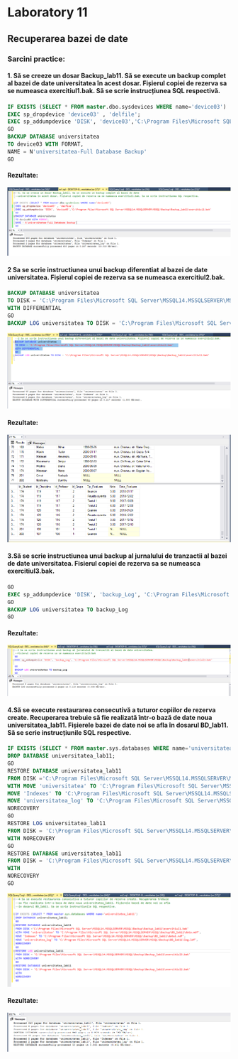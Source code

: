
# Laboratory 11

## Recuperarea bazei de date
### Sarcini practice:
#### 1. Să se creeze un dosar Backup_lab11. Să se execute un backup complet al bazei de date universitatea în acest dosar. Fișierul copiei de rezerva sa se numeasca exercitiul1.bak. Să se scrie instrucțiunea SQL respectivă.
``` sql
IF EXISTS (SELECT * FROM master.dbo.sysdevices WHERE name='device03')
EXEC sp_dropdevice 'device03' , 'delfile';
EXEC sp_addumpdevice 'DISK', 'device03','C:\Program Files\Microsoft SQL Server\MSSQL14.MSSQLSERVER\MSSQL\Backup\device03_exercitiul11.bak'
GO 
BACKUP DATABASE universitatea
TO device03 WITH FORMAT,
NAME = N'universitatea-Full Database Backup'
GO
```
#### Rezultate:
![Ex1](https://github.com/speianudana/DB/blob/master/Laboratory_11/Screenshots_lab11/ex1.PNG)

#### 2 Sa se scrie instructiunea unui backup diferentiat al bazei de date universitatea. Fișierul copiei de rezerva sa se numeasca exercitiul2.bak.
``` sql
BACKUP DATABASE universitatea  
TO DISK = 'C:\Program Files\Microsoft SQL Server\MSSQL14.MSSQLSERVER\MSSQL\Backup\Backup_lab11\exercitiul2.bak'  
WITH DIFFERENTIAL 
GO  
BACKUP LOG universitatea TO DISK = 'C:\Program Files\Microsoft SQL Server\MSSQL14.MSSQLSERVER\MSSQL\Backup\Backup_lab11\exercitiul2.bak'
```
![Ex1](https://github.com/speianudana/DB/blob/master/Laboratory_11/Screenshots_lab11/ex2(1).PNG)
#### Rezultate:
![Ex1](https://github.com/speianudana/DB/blob/master/Laboratory_10/Screenshots_lab10/ex2(2).PNG)


#### 3.Să se scrie instructiunea unui backup al jurnalului de tranzactii al bazei de date universitatea. Fisierul copiei de rezerva sa se numeasca exercitiul3.bak.
``` sql
GO
EXEC sp_addumpdevice 'DISK', 'backup_Log', 'C:\Program Files\Microsoft SQL Server\MSSQL14.MSSQLSERVER\MSSQL\Backup\Backup_lab11\exercitiul3.bak'
GO
BACKUP LOG universitatea TO backup_Log
GO
```
#### Rezultate:
![Ex1](https://github.com/speianudana/DB/blob/master/Laboratory_11/Screenshots_lab11/ex3.PNG)

#### 4.Să se execute restaurarea consecutivă a tuturor copiilor de rezerva create. Recuperarea trebuie să fie realizată într-o bază de date noua universitatea_lab11. Fișierele bazei de date noi se afla în dosarul BD_lab11. Să se scrie instrucțiunile SQL respective.
``` sql
IF EXISTS (SELECT * FROM master.sys.databases WHERE name='universitatea_lab11')
DROP DATABASE universitatea_lab11;
GO
RESTORE DATABASE universitatea_lab11
FROM DISK ='C:\Program Files\Microsoft SQL Server\MSSQL14.MSSQLSERVER\MSSQL\Backup\Backup_lab11\exercitiul1.bak'
WITH MOVE 'universitatea' TO 'C:\Program Files\Microsoft SQL Server\MSSQL14.MSSQLSERVER\MSSQL\Backup\BD_lab11\data.mdf',
MOVE 'Indexes' TO 'C:\Program Files\Microsoft SQL Server\MSSQL14.MSSQLSERVER\MSSQL\Backup\BD_lab11\data1.ndf',
MOVE 'universitatea_log' TO 'C:\Program Files\Microsoft SQL Server\MSSQL14.MSSQLSERVER\MSSQL\Backup\BD_lab11\log.ldf',
NORECOVERY
GO
RESTORE LOG universitatea_lab11
FROM DISK = 'C:\Program Files\Microsoft SQL Server\MSSQL14.MSSQLSERVER\MSSQL\Backup\Backup_lab11\exercitiul3.bak'
WITH NORECOVERY
GO
RESTORE DATABASE universitatea_lab11
FROM DISK = 'C:\Program Files\Microsoft SQL Server\MSSQL14.MSSQLSERVER\MSSQL\Backup\Backup_lab11\exercitiul2.bak'
WITH 
NORECOVERY
GO
```
![Ex1](https://github.com/speianudana/DB/blob/master/Laboratory_11/Screenshots_lab11/ex4(1).PNG)
#### Rezultate:
![Ex1](https://github.com/speianudana/DB/blob/master/Laboratory_11/Screenshots_lab11/ex4.PNG)




